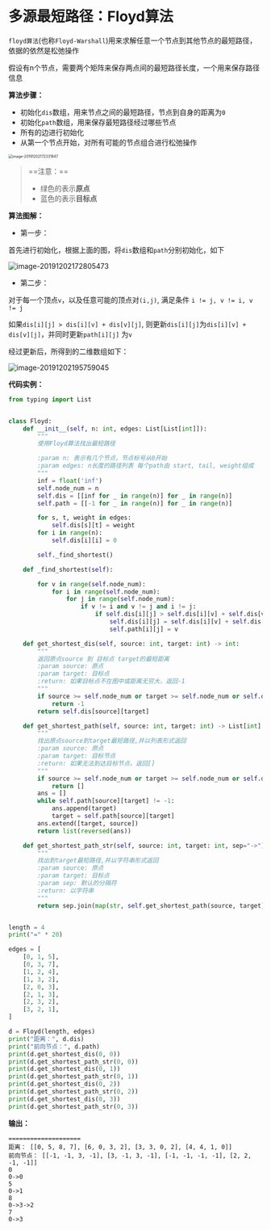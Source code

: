 # 多源最短路径：Floyd算法

`floyd算法`(也称`Floyd-Warshall`)用来求解任意一个节点到其他节点的最短路径，依据的依然是松弛操作

假设有n个节点，需要两个矩阵来保存两点间的最短路径长度，一个用来保存路径信息



**算法步骤：**

-   初始化`dis`数组，用来节点之间的最短路径，节点到自身的距离为`0`
-   初始化`path`数组，用来保存最短路径经过哪些节点
-   所有的边进行初始化
-   从第一个节点开始，对所有可能的节点组合进行松弛操作



<img src="http://markdown-images-1251766755.cos.ap-beijing.myqcloud.com/notebook/2019-12-02-121408.png" alt="image-20191202172331947" style="zoom:50%;" />



>   ==注意：==
>
>   -   绿色的表示**原点**
>   -   蓝色的表示**目标点**



**算法图解：**

-   第一步：

首先进行初始化，根据上面的图，将`dis`数组和`path`分别初始化，如下

![image-20191202172805473](http://markdown-images-1251766755.cos.ap-beijing.myqcloud.com/notebook/2019-12-02-121400.png)

-   第二步：

对于每一个顶点`v`，以及任意可能的顶点对`(i,j)`, 满足条件 `i != j, v != i, v != j`

如果`dis[i][j] > dis[i][v] + dis[v][j]`, 则更新`dis[i][j]`为`dis[i][v] + dis[v][j]`，并同时更新`path[i][j]` 为`v`

经过更新后，所得到的二维数组如下：

![image-20191202195759045](http://markdown-images-1251766755.cos.ap-beijing.myqcloud.com/notebook/2019-12-02-121414.png)



**代码实例：**

```python
from typing import List


class Floyd:
    def __init__(self, n: int, edges: List[List[int]]):
        """
        使用Floyd算法找出最短路径

        :param n: 表示有几个节点，节点标号从0开始
        :param edges: n长度的路径列表 每个path由 start, tail, weight组成
        """
        inf = float('inf')
        self.node_num = n
        self.dis = [[inf for _ in range(n)] for _ in range(n)]
        self.path = [[-1 for _ in range(n)] for _ in range(n)]

        for s, t, weight in edges:
            self.dis[s][t] = weight
        for i in range(n):
            self.dis[i][i] = 0

        self._find_shortest()

    def _find_shortest(self):

        for v in range(self.node_num):
            for i in range(self.node_num):
                for j in range(self.node_num):
                    if v != i and v != j and i != j:
                        if self.dis[i][j] > self.dis[i][v] + self.dis[v][j]:
                            self.dis[i][j] = self.dis[i][v] + self.dis[v][j]
                            self.path[i][j] = v

    def get_shortest_dis(self, source: int, target: int) -> int:
        """
        返回原点source 到 目标点 target的最短距离
        :param source: 原点
        :param target: 目标点
        :return: 如果目标点不在图中或距离无穷大，返回-1
        """
        if source >= self.node_num or target >= self.node_num or self.dis[source][target] == float('inf'):
            return -1
        return self.dis[source][target]

    def get_shortest_path(self, source: int, target: int) -> List[int]:
        """
        找出原点source到target最短路径,并以列表形式返回
        :param source: 原点
        :param target: 目标节点
        :return: 如果无法到达目标节点，返回[]
        """
        if source >= self.node_num or target >= self.node_num or self.dis[source][target] == float('inf'):
            return []
        ans = []
        while self.path[source][target] != -1:
            ans.append(target)
            target = self.path[source][target]
        ans.extend([target, source])
        return list(reversed(ans))

    def get_shortest_path_str(self, source: int, target: int, sep="->") -> str:
        """
        找出到target最短路径,并以字符串形式返回
        :param source: 原点
        :param target: 目标点
        :param sep: 默认的分隔符
        :return: 以字符串
        """
        return sep.join(map(str, self.get_shortest_path(source, target)))


length = 4
print("=" * 20)

edges = [
    [0, 1, 5],
    [0, 3, 7],
    [1, 2, 4],
    [1, 3, 2],
    [2, 0, 3],
    [2, 1, 3],
    [2, 3, 2],
    [3, 2, 1],
]

d = Floyd(length, edges)
print("距离：", d.dis)
print("前向节点：", d.path)
print(d.get_shortest_dis(0, 0))
print(d.get_shortest_path_str(0, 0))
print(d.get_shortest_dis(0, 1))
print(d.get_shortest_path_str(0, 1))
print(d.get_shortest_dis(0, 2))
print(d.get_shortest_path_str(0, 2))
print(d.get_shortest_dis(0, 3))
print(d.get_shortest_path_str(0, 3))

```

**输出：**

```
====================
距离： [[0, 5, 8, 7], [6, 0, 3, 2], [3, 3, 0, 2], [4, 4, 1, 0]]
前向节点： [[-1, -1, 3, -1], [3, -1, 3, -1], [-1, -1, -1, -1], [2, 2, -1, -1]]
0
0->0
5
0->1
8
0->3->2
7
0->3

```